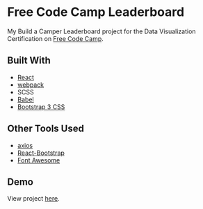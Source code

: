 # Free Code Camp Leaderboard

My Build a Camper Leaderboard project for the Data Visualization Certification on [Free Code Camp](https://www.freecodecamp.org).


## Built With
* [React](https://reactjs.org)
* [webpack](https://webpack.js.org)
* SCSS
* [Babel](https://babeljs.io)
* [Bootstrap 3 CSS](https://getbootstrap.com/docs/3.3/css)

## Other Tools Used
* [axios](https://github.com/axios/axios)
* [React-Bootstrap](https://react-bootstrap.github.io)
* [Font Awesome](http://fontawesome.io)

## Demo

View project [here](https://autumnchris.github.io/freecodecamp-leaderboard).
